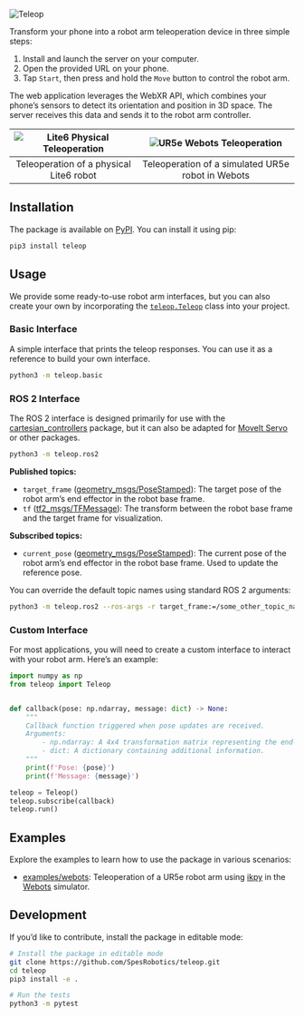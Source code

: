 ![Teleop](./media/teleop.png)

Transform your phone into a robot arm teleoperation device in three simple steps:

1. Install and launch the server on your computer.
2. Open the provided URL on your phone.
3. Tap `Start`, then press and hold the `Move` button to control the robot arm.

The web application leverages the WebXR API, which combines your phone’s sensors to detect its orientation and position in 3D space. The server receives this data and sends it to the robot arm controller.

| ![Lite6 Physical Teleoperation](./media/lite6_physical_teleop.gif)  | ![UR5e Webots Teleoperation](./media/ur5e_webots.gif) |
|:-------------------------------------------------------------------:|:----------------------------------------------------:|
| Teleoperation of a physical Lite6 robot                             | Teleoperation of a simulated UR5e robot in Webots    |

## Installation

The package is available on [PyPI](https://pypi.org/project/teleop/). You can install it using pip:

```bash
pip3 install teleop
```

## Usage

We provide some ready-to-use robot arm interfaces, but you can also create your own by incorporating the [`teleop.Teleop`](./teleop/__init__.py) class into your project.

### Basic Interface

A simple interface that prints the teleop responses. You can use it as a reference to build your own interface.

```bash
python3 -m teleop.basic
```

### ROS 2 Interface

The ROS 2 interface is designed primarily for use with the [cartesian_controllers](https://github.com/fzi-forschungszentrum-informatik/cartesian_controllers) package, but it can also be adapted for [MoveIt Servo](https://moveit.picknik.ai/main/doc/examples/realtime_servo/realtime_servo_tutorial.html) or other packages.

```bash
python3 -m teleop.ros2
```

**Published topics:**
- `target_frame` ([geometry_msgs/PoseStamped](https://docs.ros2.org/latest/api/geometry_msgs/msg/PoseStamped.html)): The target pose of the robot arm’s end effector in the robot base frame.
- `tf` ([tf2_msgs/TFMessage](https://docs.ros2.org/latest/api/tf2_msgs/msg/TFMessage.html)): The transform between the robot base frame and the target frame for visualization.

**Subscribed topics:**
- `current_pose` ([geometry_msgs/PoseStamped](https://docs.ros2.org/latest/api/geometry_msgs/msg/PoseStamped.html)): The current pose of the robot arm’s end effector in the robot base frame. Used to update the reference pose.

You can override the default topic names using standard ROS 2 arguments:

```bash
python3 -m teleop.ros2 --ros-args -r target_frame:=/some_other_topic_name
```

### Custom Interface

For most applications, you will need to create a custom interface to interact with your robot arm. Here’s an example:

```python
import numpy as np
from teleop import Teleop


def callback(pose: np.ndarray, message: dict) -> None:
    """
    Callback function triggered when pose updates are received.
    Arguments:
        - np.ndarray: A 4x4 transformation matrix representing the end-effector target pose.
        - dict: A dictionary containing additional information.
    """
    print(f'Pose: {pose}')
    print(f'Message: {message}')

teleop = Teleop()
teleop.subscribe(callback)
teleop.run()
```

## Examples

Explore the examples to learn how to use the package in various scenarios:

- [examples/webots](./examples/webots): Teleoperation of a UR5e robot arm using [ikpy](https://github.com/Phylliade/ikpy) in the [Webots](https://github.com/cyberbotics/webots/) simulator.

## Development

If you’d like to contribute, install the package in editable mode:

```bash
# Install the package in editable mode
git clone https://github.com/SpesRobotics/teleop.git
cd teleop
pip3 install -e .

# Run the tests
python3 -m pytest
```
